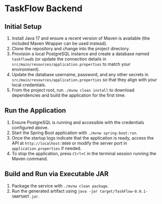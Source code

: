 # TaskFlow Backend

## Initial Setup
1. Install Java 17 and ensure a recent version of Maven is available (the included Maven Wrapper can be used instead).
2. Clone the repository and change into the project directory.
3. Provision a local PostgreSQL instance and create a database named `taskflowdb` (or update the connection details in `src/main/resources/application.properties` to match your environment).
4. Update the database username, password, and any other secrets in `src/main/resources/application.properties` so that they align with your local credentials.
5. From the project root, run `./mvnw clean install` to download dependencies and build the application for the first time.

## Run the Application
1. Ensure PostgreSQL is running and accessible with the credentials configured above.
2. Start the Spring Boot application with `./mvnw spring-boot:run`.
3. Once the startup logs indicate that the application is ready, access the API at `http://localhost:8080` or modify the server port in `application.properties` if needed.
4. To stop the application, press `Ctrl+C` in the terminal session running the Maven command.

## Build and Run via Executable JAR
1. Package the service with `./mvnw clean package`.
2. Run the generated artifact using `java -jar target/TaskFlow-0.0.1-SNAPSHOT.jar`.